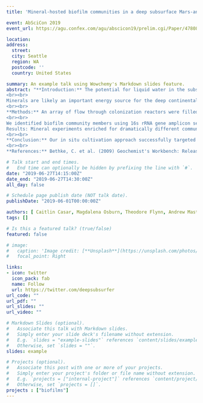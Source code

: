 ```yaml
---
title: 'Mineral-hosted biofilm communities in a deep subsurface Mars-analog system: The Deep Mine Microbial Observatory, SD, USA'

event: AbSciCon 2019
event_url: https://agu.confex.com/agu/abscicon19/prelim.cgi/Paper/478081

location: 
address:
  street: 
  city: Seattle
  region: WA
  postcode: ''
  country: United States

summary: An example talk using Wowchemy's Markdown slides feature.
abstract: "**Introduction:** The potential for liquid water in the subsurface of Mars supports the possibility of an active deep subsurface biosphere. Given that the majority of prokaryotic life on Earth may exist in deep subsurface biofilms (Flemming and Wuertz, 2019), it is critical to understand the ecology of these communities to inform the search for life on Mars. 
<br><br>
Minerals are likely an important energy source for the deep continental biosphere in which oxygen and organic carbon are limited. However, microbe-mineral interactions in these environments are not well understood in part due to sampling challenges. The Deep Mine Microbial Observatory (DeMMO) in Lead, South Dakota, offers a unique portal to the deep biosphere, providing access to fracture fluids that host microbial life to a depth of 4,850 ft (1478 m) (Osburn et al. 2017). This iron-rich Mars analog system consists of a diversity of minerals that may support microbial metabolisms. Biofilm formation on fracture surfaces may facilitate these  metabolisms by allowing close contact between cells and minerals that is often required by microbes for extracellular electron transport (EET) (Shi et al. 2016). Here, we describe in situ cultivation experiments with minerals targeting mineral-hosted deep subsurface biofilm communities. 
<br><br>
**Methods:** An array of flow through colonization reactors were filled with minerals representative of DeMMO lithology (pyrite, hematite, magnetite, siderite, pyrolusite, muscovite, gypsum, and calcite) or inert control substrates (glass beads, glass wool, and sand). Reactors were connected to borehole outflows at three sites located at depths of 800, 2,000, and 4,850 ft for 2-8 months to allow for colonization by biofilm communities prior to harvesting. 
<br><br>
We identified biofilm community members using 16s rRNA gene amplicon sequencing. Sequences were binned into operational taxonomic units and assigned taxonomy with QIIME (Caporaso et al. 2010) and the SILVA132 taxonomy reference database (Quast et al. 2012). We used scanning electron microscopy to document biofilm cell morphologies and estimate cell densities on polished mineral chips and glass slide controls. We interpret biofilm community composition and colonization patterns on each substrate in the context of thermodynamic models of metabolic reactions.  Models were generated from DeMMO geochemical data using SPECE8  (Bethke et al. 2009) and CHNOSZ (Dick 2008).
Results: Mineral experiments enriched for dramatically different communities than fluids and from inert control substrates, suggesting that members of the biofilms may be using minerals as both a surface for attachment and a metabolic energy source. Specifically, experiments with pyrolusite (MnO2) yielded the highest cell densities of all minerals types and enriched for members of the Desulfobulbaceae and Thermodesulfovibrionia. Further, sheath-like structures were observed on the pyrolusite which may play a role in EET. These results align with thermodynamic models of DeMMO metabolisms, which suggest that pyrolusite is a highly favorable electron acceptor, especially when coupled to the oxidation of elemental sulfur or hydrogen. Further, our community data suggest the attached vs. suspended lifestyles of several candidate divisions, including Latescibacteria (WS3) and Omnitrophica (OP3) which appear to be important members of the biofilm and fluid communities, respectively.
<br><br>
**Conclusion:** Our in situ cultivation approach successfully targeted the growth of deep subsurface biofilm communities, offering insight into the metabolic and biomass potential of the terrestrial deep biosphere across a broad range of depths and geochemical conditions. Additionally, our results shed light on the lifestyles of candidate phyla that comprise microbial dark matter in the deep biosphere. We are working to further characterize DeMMO biofilm metabolisms and the potential for EET through laboratory-based cultivation experiments, CARD-FISH probing, and atomic force microscopy. Our findings underscore the potential for a mineral-hosted deep subsurface biosphere on Mars. 
<br><br>
**References:** Bethke, C. et al. (2009) Geochemist's Workbench: Release 8.0 GWB Essentials Guide. Caporaso, J. G. et al. (2010) Nat. Methods, 7. Dick, J. M. (2008), Geochemical Transactions, 9. Flemming, H. C. and Wuertz, S. (2019) Nat. Rev. Microbio., 1. Osburn, M. R. et al. (2017) AbSciCon, Abstract#3205. "

# Talk start and end times.
#   End time can optionally be hidden by prefixing the line with `#`.
date: "2019-06-27T14:15:00Z"
date_end: "2019-06-27T14:30:00Z"
all_day: false

# Schedule page publish date (NOT talk date).
publishDate: "2019-06-01T00:00:00Z"

authors: [ Caitlin Casar, Magdalena Osburn, Theodore Flynn, Andrew Masterson, Brittany Kruger]
tags: []

# Is this a featured talk? (true/false)
featured: false

# image:
#   caption: 'Image credit: [**Unsplash**](https://unsplash.com/photos/bzdhc5b3Bxs)'
#   focal_point: Right

links:
- icon: twitter
  icon_pack: fab
  name: Follow
  url: https://twitter.com/deepsubsurfer
url_code: ""
url_pdf: ""
url_slides: ""
url_video: ""

# Markdown Slides (optional).
#   Associate this talk with Markdown slides.
#   Simply enter your slide deck's filename without extension.
#   E.g. `slides = "example-slides"` references `content/slides/example-slides.md`.
#   Otherwise, set `slides = ""`.
slides: example

# Projects (optional).
#   Associate this post with one or more of your projects.
#   Simply enter your project's folder or file name without extension.
#   E.g. `projects = ["internal-project"]` references `content/project/deep-learning/index.md`.
#   Otherwise, set `projects = []`.
projects : ["biofilms"]
---
```


